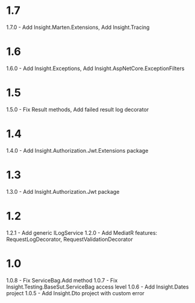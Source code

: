 # 1.7

1.7.0 - Add Insight.Marten.Extensions, Add Insight.Tracing

# 1.6

1.6.0 - Add Insight.Exceptions, Add Insight.AspNetCore.ExceptionFilters

# 1.5

1.5.0 - Fix Result methods, Add failed result log decorator

# 1.4

1.4.0 - Add Insight.Authorization.Jwt.Extensions package

# 1.3

1.3.0 - Add Insight.Authorization.Jwt package

# 1.2

1.2.1 - Add generic ILogService 
1.2.0 - Add MediatR features: RequestLogDecorator, RequestValidationDecorator

# 1.0

1.0.8 - Fix ServiceBag.Add method
1.0.7 - Fix Insight.Testing.BaseSut.ServiceBag access level
1.0.6 - Add Insight.Dates project
1.0.5 - Add Insight.Dto project with custom error
